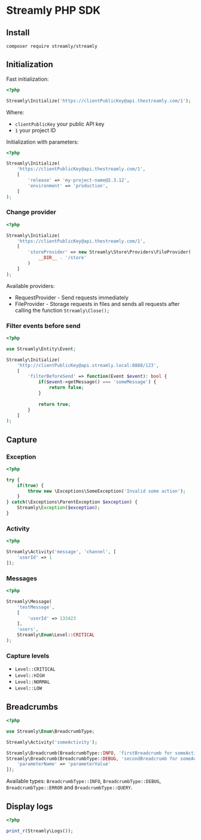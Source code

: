 # Streamly PHP SDK

## Install

```
composer require streamly/streamly
```
## Initialization

Fast initialization:

```php
<?php

Streamly\Initialize('https://clientPublicKey@api.thestreamly.com/1');
```

Where:

- `clientPublicKey` your public API key
- `1` your project ID

Initialization with parameters:

```php
<?php

Streamly\Initialize(
    'https://clientPublicKey@api.thestreamly.com/1',
    [
        'release' => 'my-project-name@2.3.12',
        'environment' => 'production',
    ]
);
```

### Change provider

```php
<?php

Streamly\Initialize(
    'https://clientPublicKey@api.thestreamly.com/1',
    [
        'storeProvider' => new Streamly\Store\Providers\FileProvider(
            __DIR__ . '/store'
        )
    ]
);
```

Available providers:

- RequestProvider - Send requests immediately
- FileProvider - Storage requests in files and sends all requests after calling the function `Streamly\Close();`

### Filter events before send

```php
<?php

use Streamly\Entity\Event;

Streamly\Initialize(
    'http://clientPublicKey@api.streamly.local:8888/123',
    [
        'filterBeforeSend' => function(Event $event): bool {
            if($event->getMessage() === 'someMessage') {
                return false;
            }
            
            return true;
        }
    ]
);
```

## Capture

### Exception

```php
<?php

try {
    if(true) {
        throw new \Exceptions\SomeException('Invalid some action');
    }
} catch(\Exceptions\ParentException $exception) {
    Streamly\Exception($exception);
}
```

### Activity

```php
<?php

Streamly\Activity('message', 'channel', [
    'userId' => 1
]);
```

### Messages

```php
<?php

Streamly\Message(
    'testMessage',
    [
        'userId' => 133423
    ],
    'users',
    Streamly\Enum\Level::CRITICAL
);
```

### Capture levels

- `Level::CRITICAL`
- `Level::HIGH`
- `Level::NORMAL`
- `Level::LOW`

## Breadcrumbs

```php
<?php

use Streamly\Enum\BreadcrumbType;

Streamly\Activity('someActivity');

Streamly\Breadcrumb(BreadcrumbType::INFO, 'firstBreadcrumb for someActivity');
Streamly\Breadcrumb(BreadcrumbType::DEBUG, 'secondBreadcrumb for someActivity', [
    'parameterName' => 'parameterValue'
]);
```

Available types: `BreadcrumbType::INFO`, `BreadcrumbType::DEBUG`, `BreadcrumbType::ERROR` and `BreadcrumbType::QUERY`.

## Display logs

```php
<?php

print_r(Streamly\Logs());
```